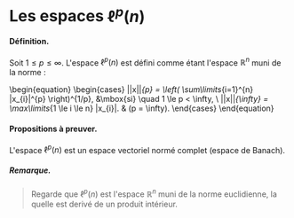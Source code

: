 # Les espaces $\ell^{p}(n)$


#### Définition. 
Soit $1 \le p \le \infty$. L'espace $\ell^{p}(n)$ est défini comme étant l'espace $\mathbb{R}^{n}$ muni de la norme :

\begin{equation}
    \begin{cases}
        ||x||_{p} = \left( \sum\limits_{i=1}^{n} |x_{i}|^{p} \right)^{1/p}, &\mbox{si} \quad 1 \le p < \infty, \\
        ||x||_{\infty} = \max\limits_{1 \le i \le n} |x_{i}|. & (p = \infty).
    \end{cases}
\end{equation}

#### Propositions à preuver.
L'espace $\ell^{p}(n)$ est un espace vectoriel normé complet (espace de Banach).

##### Remarque.
> Regarde que $\ell^{p}(n)$ est l'espace $\mathbb{R}^{n}$ muni de la norme euclidienne, la quelle est derivé de un produit intérieur.